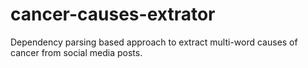 # cancer-causes-extrator
Dependency parsing based approach to extract multi-word causes of cancer from social media posts.  
